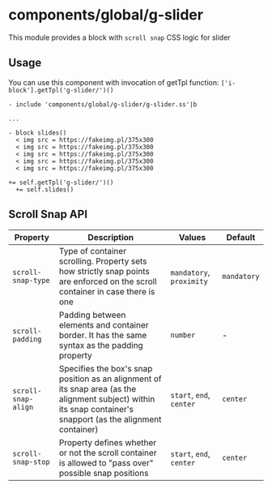 # components/global/g-slider

This module provides a block with `scroll snap` CSS logic for slider

## Usage

You can use this component with invocation of getTpl function: `['i-block'].getTpl('g-slider/')()`

```
- include 'components/global/g-slider/g-slider.ss'|b

...

- block slides()
  < img src = https://fakeimg.pl/375x300
  < img src = https://fakeimg.pl/375x300
  < img src = https://fakeimg.pl/375x300
  < img src = https://fakeimg.pl/375x300
  < img src = https://fakeimg.pl/375x300

+= self.getTpl('g-slider/')()
  += self.slides()
```

## Scroll Snap API

| Property            | Description                                                                                                                                                     | Values                   | Default     |
|---------------------|-----------------------------------------------------------------------------------------------------------------------------------------------------------------|--------------------------|-------------|
| `scroll-snap-type`  | Type of container scrolling. Property sets how strictly snap points are enforced on the scroll container in case there is one                                   | `mandatory`, `proximity` | `mandatory` |
| `scroll-padding`    | Padding between elements and container border. It has the same syntax as the padding property                                                                   | `number`                 | -           |
| `scroll-snap-align` | Specifies the box's snap position as an alignment of its snap area (as the alignment subject) within its snap container's snapport (as the alignment container) | `start`, `end`, `center` | `center`    |
| `scroll-snap-stop`  | Property defines whether or not the scroll container is allowed to "pass over" possible snap positions                                                          | `start`, `end`, `center` | `center`    |

